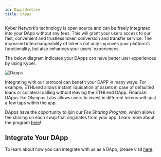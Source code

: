 ```yaml
---
id: DappsUseCase
title: DApps
---
```

Kyber Network’s technology is open source and can be freely integrated into your DApp without any fees. This will grant your users access to our fast, convenient and trustless token conversion and transfer service. The increased interchangeability of tokens not only improves your platform’s functionality, but also enhances your users' experiences.

The below diagram indicates your DApps can have better user experiences by using Kyber.

![Dapps](/uploads/dapps.png "DApps")

Integrating with our protocol can benefit your DAPP in many ways. For example, ETHLend allows instant liquidation of assets in case of defaulted loans or collateral calling without leaving the ETHLend DApp. Financial DApps like Olympus Labs allows users to invest in different tokens with just a few taps within the app.

DApps have the opportunity to join our *Fee Sharing Program*, which allows fee sharing on each swap that originates from your app. Learn more about the program [here](guide-feesharing.md)!

## Integrate Your DApp
To learn about how you can integrate with us as a DApp, please visit [here](guide-dapps.md).
